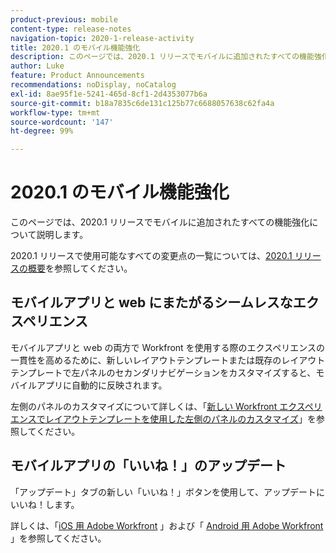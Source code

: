 ```yaml
---
product-previous: mobile
content-type: release-notes
navigation-topic: 2020-1-release-activity
title: 2020.1 のモバイル機能強化
description: このページでは、2020.1 リリースでモバイルに追加されたすべての機能強化について説明します。
author: Luke
feature: Product Announcements
recommendations: noDisplay, noCatalog
exl-id: 8ae95f1e-5241-465d-8cf1-2d4353077b6a
source-git-commit: b18a7835c6de131c125b77c6688057638c62fa4a
workflow-type: tm+mt
source-wordcount: '147'
ht-degree: 99%

---
```


# 2020.1 のモバイル機能強化

このページでは、2020.1 リリースでモバイルに追加されたすべての機能強化について説明します。

2020.1 リリースで使用可能なすべての変更点の一覧については、[2020.1 リリースの概要](../../../product-announcements/product-releases/2020.1-release-activity/2020-1-release-overview.md)を参照してください。

## モバイルアプリと web にまたがるシームレスなエクスペリエンス

モバイルアプリと ｗeb の両方で Workfront を使用する際のエクスペリエンスの一貫性を高めるために、新しいレイアウトテンプレートまたは既存のレイアウトテンプレートで左パネルのセカンダリナビゲーションをカスタマイズすると、モバイルアプリに自動的に反映されます。

左側のパネルのカスタマイズについて詳しくは、「[新しい Workfront エクスペリエンスでレイアウトテンプレートを使用した左側のパネルのカスタマイズ](https://experienceleague.adobe.com/ja/docs/workfront/using/home)」を参照してください。

## モバイルアプリの「いいね！」のアップデート

「アップデート」タブの新しい「いいね！」ボタンを使用して、アップデートにいいね！します。

詳しくは、「[iOS 用 Adobe Workfront](../../../workfront-basics/mobile-apps/using-the-workfront-mobile-app/workfront-for-ios.md) 」および「 [Android 用 Adobe Workfront](../../../workfront-basics/mobile-apps/using-the-workfront-mobile-app/workfront-for-android.md) 」を参照してください。
